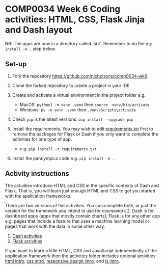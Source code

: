 # COMP0034 Week 6 Coding activities: HTML, CSS, Flask Jinja and Dash layout

NB: The apps are now in a directory called 'src'. Remember to do the `pip install -e .` step below.

## Set-up

1. Fork the repository <https://github.com/nicholsons/comp0034-wk6>
2. Clone the forked repository to create a project in your IDE
3. Create and activate a virtual environment in the project folder e.g.

    - MacOS: `python3 -m venv .venv` then `source .venv/bin/activate`
    - Windows: `py -m venv .venv` then `.venv\Scripts\activate`
4. Check `pip` is the latest versions: `pip install --upgrade pip`
5. Install the requirements. You may wish to edit [requirements.txt](requirements.txt) first to remove the packages for
   Flask or Dash if you only want to complete the activities for one type of app.

    - e.g. `pip install -r requirements.txt`
6. Install the paralympics code e.g. `pip install -e .`

## Activity instructions

The activities introduce HTML and CSS in the specific contexts of Dash and
Flask. That is, you will learn just enough HTML and CSS to get you started with the application frameworks.

There are two versions of the activities. You can complete both, or just the version for the framework you intend
to use for coursework 2. Dash is for dashboard apps (apps that mostly contain charts); Flask is for any other app e.g.
pages that include a feature that uses a machine learning model or pages that work with the data in some other way.

1. [Dash activities](activities/1-dash.md)
2. [Flask activities](activities/1-flask.md)

If you want to learn a little HTML, CSS and JavaScript independently of the application framework then the activities
folder includes optional
activities: [html intro](activities/2-html_intro), [css intro](activities/3-css_intro), [responsive design intro](activities/4-responsive_intro.md),
and [js intro](activities/5-js_intro).
